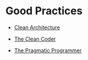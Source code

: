 # Good Practices


 - [Clean Architecture](Clean%20Architecture/index.md)
    
 - [The Clean Coder](The%20Clean%20Coder/index.md)
    
 - [The Pragmatic Programmer](The%20Pragmatic%20Programmer/index.md)
    
